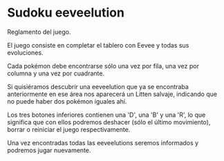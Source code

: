 # Sudoku eeveelution

Reglamento del juego.

El juego consiste en completar el tablero con Eevee y todas sus evoluciones.

Cada pokémon debe encontrarse sólo una vez por fila, una vez por columna y una vez por cuadrante.

Si quisiéramos descubrir una eeveelution que ya se encontraba anteriormente en ese área nos aparecerá un Litten salvaje, indicando que no puede haber dos pokémon iguales ahí.

Los tres botones inferiores contienen una 'D', una 'B' y una 'R', lo que significa que con ellos podremos deshacer (sólo el último movimiento), borrar o reiniciar el juego respectivamente.

Una vez encontradas todas las eeveelutions seremos informados y podremos jugar nuevamente.
